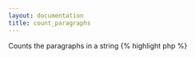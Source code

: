 ```yaml
---
layout: documentation
title: count_paragraphs
---
```


Counts the paragraphs in a string
{% highlight php %}
<?php
count_paragraphs(string $value)
{% endhighlight %}

* **value**: the string to process


## Example
{% highlight smarty %}
{count_paragraphs('ab cd')}
{count_paragraphs('ab\n cd')}
{% endhighlight %}

## Output
{% highlight text %}
1
2
{% endhighlight %}